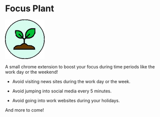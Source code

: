 # Focus Plant

![LogoAnim](/Images/logoAnim.gif)

A small chrome extension to boost your focus during time periods like the work day or the weekend!  

- Avoid visiting news sites during the work day or the week.  
  
- Avoid jumping into social media every 5 minutes.  

- Avoid going into work websites during your holidays.  

And more to come!